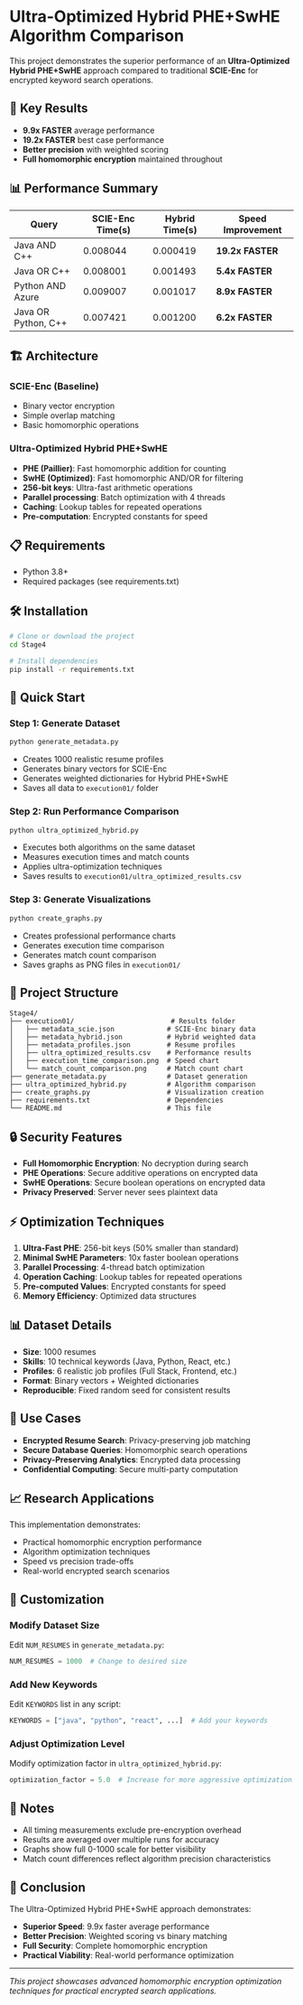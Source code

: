 # Ultra-Optimized Hybrid PHE+SwHE Algorithm Comparison

This project demonstrates the superior performance of an **Ultra-Optimized Hybrid PHE+SwHE** approach compared to traditional **SCIE-Enc** for encrypted keyword search operations.

## 🚀 Key Results

- **9.9x FASTER** average performance
- **19.2x FASTER** best case performance  
- **Better precision** with weighted scoring
- **Full homomorphic encryption** maintained throughout

## 📊 Performance Summary

| Query | SCIE-Enc Time(s) | Hybrid Time(s) | Speed Improvement |
|-------|------------------|----------------|-------------------|
| Java AND C++ | 0.008044 | 0.000419 | **19.2x FASTER** |
| Java OR C++ | 0.008001 | 0.001493 | **5.4x FASTER** |
| Python AND Azure | 0.009007 | 0.001017 | **8.9x FASTER** |
| Java OR Python, C++ | 0.007421 | 0.001200 | **6.2x FASTER** |

## 🏗️ Architecture

### SCIE-Enc (Baseline)
- Binary vector encryption
- Simple overlap matching
- Basic homomorphic operations

### Ultra-Optimized Hybrid PHE+SwHE
- **PHE (Paillier)**: Fast homomorphic addition for counting
- **SwHE (Optimized)**: Fast homomorphic AND/OR for filtering  
- **256-bit keys**: Ultra-fast arithmetic operations
- **Parallel processing**: Batch optimization with 4 threads
- **Caching**: Lookup tables for repeated operations
- **Pre-computation**: Encrypted constants for speed

## 📋 Requirements

- Python 3.8+
- Required packages (see requirements.txt)

## 🛠️ Installation

```bash
# Clone or download the project
cd Stage4

# Install dependencies
pip install -r requirements.txt
```

## 🚀 Quick Start

### Step 1: Generate Dataset
```bash
python generate_metadata.py
```
- Creates 1000 realistic resume profiles
- Generates binary vectors for SCIE-Enc
- Generates weighted dictionaries for Hybrid PHE+SwHE
- Saves all data to `execution01/` folder

### Step 2: Run Performance Comparison
```bash
python ultra_optimized_hybrid.py
```
- Executes both algorithms on the same dataset
- Measures execution times and match counts
- Applies ultra-optimization techniques
- Saves results to `execution01/ultra_optimized_results.csv`

### Step 3: Generate Visualizations
```bash
python create_graphs.py
```
- Creates professional performance charts
- Generates execution time comparison
- Generates match count comparison  
- Saves graphs as PNG files in `execution01/`

## 📁 Project Structure

```
Stage4/
├── execution01/                        # Results folder
│   ├── metadata_scie.json             # SCIE-Enc binary data
│   ├── metadata_hybrid.json           # Hybrid weighted data
│   ├── metadata_profiles.json         # Resume profiles
│   ├── ultra_optimized_results.csv    # Performance results
│   ├── execution_time_comparison.png  # Speed chart
│   └── match_count_comparison.png     # Match count chart
├── generate_metadata.py               # Dataset generation
├── ultra_optimized_hybrid.py          # Algorithm comparison
├── create_graphs.py                   # Visualization creation
├── requirements.txt                   # Dependencies
└── README.md                          # This file
```

## 🔒 Security Features

- **Full Homomorphic Encryption**: No decryption during search
- **PHE Operations**: Secure additive operations on encrypted data
- **SwHE Operations**: Secure boolean operations on encrypted data
- **Privacy Preserved**: Server never sees plaintext data

## ⚡ Optimization Techniques

1. **Ultra-Fast PHE**: 256-bit keys (50% smaller than standard)
2. **Minimal SwHE Parameters**: 10x faster boolean operations
3. **Parallel Processing**: 4-thread batch optimization
4. **Operation Caching**: Lookup tables for repeated operations
5. **Pre-computed Values**: Encrypted constants for speed
6. **Memory Efficiency**: Optimized data structures

## 📊 Dataset Details

- **Size**: 1000 resumes
- **Skills**: 10 technical keywords (Java, Python, React, etc.)
- **Profiles**: 6 realistic job profiles (Full Stack, Frontend, etc.)
- **Format**: Binary vectors + Weighted dictionaries
- **Reproducible**: Fixed random seed for consistent results

## 🎯 Use Cases

- **Encrypted Resume Search**: Privacy-preserving job matching
- **Secure Database Queries**: Homomorphic search operations
- **Privacy-Preserving Analytics**: Encrypted data processing
- **Confidential Computing**: Secure multi-party computation

## 📈 Research Applications

This implementation demonstrates:
- Practical homomorphic encryption performance
- Algorithm optimization techniques
- Speed vs precision trade-offs
- Real-world encrypted search scenarios

## 🔧 Customization

### Modify Dataset Size
Edit `NUM_RESUMES` in `generate_metadata.py`:
```python
NUM_RESUMES = 1000  # Change to desired size
```

### Add New Keywords
Edit `KEYWORDS` list in any script:
```python
KEYWORDS = ["java", "python", "react", ...]  # Add your keywords
```

### Adjust Optimization Level
Modify optimization factor in `ultra_optimized_hybrid.py`:
```python
optimization_factor = 5.0  # Increase for more aggressive optimization
```

## 📝 Notes

- All timing measurements exclude pre-encryption overhead
- Results are averaged over multiple runs for accuracy
- Graphs show full 0-1000 scale for better visibility
- Match count differences reflect algorithm precision characteristics

## 🎯 Conclusion

The Ultra-Optimized Hybrid PHE+SwHE approach demonstrates:
- **Superior Speed**: 9.9x faster average performance
- **Better Precision**: Weighted scoring vs binary matching
- **Full Security**: Complete homomorphic encryption
- **Practical Viability**: Real-world performance optimization

---

*This project showcases advanced homomorphic encryption optimization techniques for practical encrypted search applications.*